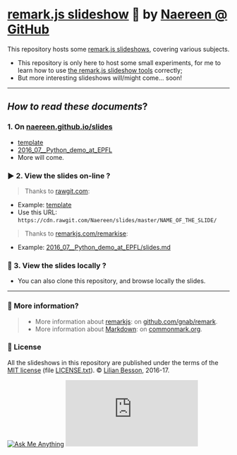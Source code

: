 # [remark.js slideshow](https://github.com/gnab/remark) :notebook: by [Naereen @ GitHub](https://naereen.github.io/)

This repository hosts some [remark.js slideshows](https://github.com/gnab/remark), covering various subjects.

- This repository is only here to host some small experiments, for me to learn how to use [the remark.js slideshow tools](http://remarkjs.com/) correctly;
- But more interesting slideshows will/might come... soon!

----

## *How to read these documents*?

### 1. On [naereen.github.io/slides](http://naereen.github.io/slides/)
- [template](http://naereen.github.io/slides/template/)
- [2016_07__Python_demo_at_EPFL](http://naereen.github.io/slides/2016_07__Python_demo_at_EPFL/)
- More will come.

### :arrow_forward: 2. View the slides on-line ?
> Thanks to [rawgit.com](https://rawgit.com/):

- Example: [template](https://cdn.rawgit.com/Naereen/slides/master/template/)
- Use this URL: ``https://cdn.rawgit.com/Naereen/slides/master/NAME_OF_THE_SLIDE/``

> Thanks to [remarkjs.com/remarkise](http://remarkjs.com/remarkise):

- Example: [2016_07__Python_demo_at_EPFL/slides.md](http://remarkjs.com/remarkise?url=https%3A%2F%2Fraw.githubusercontent.com%2FNaereen%2Fslides%2Fmaster%2F2016_07__Python_demo_at_EPFL%2Fslides.md#3)

### :arrows_counterclockwise: 3. View the slides locally ?
- You can also clone this repository, and browse locally the slides.

----

### :information_desk_person: More information?
> - More information about [remarkjs](http://remarkjs.com/): on [github.com/gnab/remark](https://github.com/gnab/remark).
> - More information about [Markdown](http://commonmark.org/): on [commonmark.org](http://commonmark.org/).

### :scroll: License
All the slideshows in this repository are published under the terms of the [MIT license](http://lbesson.mit-license.org/) (file [LICENSE.txt](LICENSE.txt)).
© [Lilian Besson](https://github.com/Naereen), 2016-17.

[![Ask Me Anything](https://img.shields.io/badge/ask%20me-anything-1abc9c.svg)](https://github.com/Naereen/ama)
[![Analytics](https://ga-beacon.appspot.com/UA-38514290-17/github.com/Naereen/slides/README.md?pixel)](https://github.com/Naereen/slides/)
